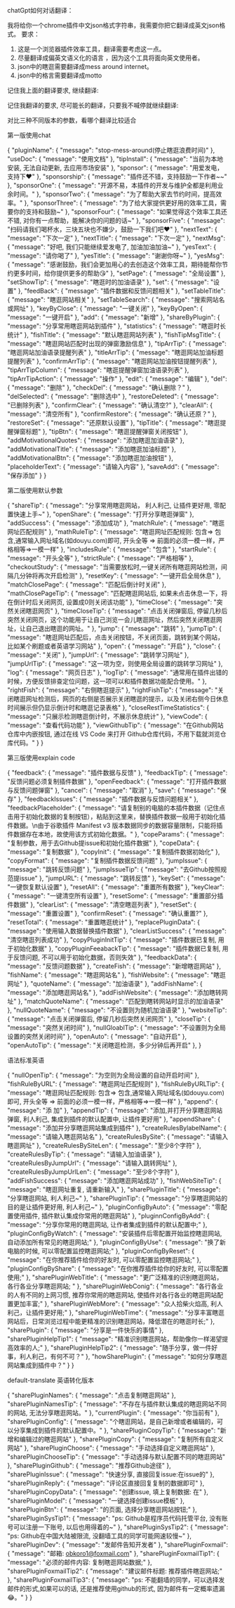 chatGpt如何对话翻译：

我将给你一个chrome插件中文json格式字符串，我需要你把它翻译成英文json格式。
要求：
1. 这是一个浏览器插件效率工具，翻译需要考虑这一点。 
2. 尽量翻译成偏英文语义化的语言 ，因为这个工具将面向英文使用者。
3. json中的瞎逛需要翻译成mess around internet。 
4. json中的格言需要翻译成motto

记住我上面的翻译要求, 继续翻译:

记住我翻译的要求, 尽可能长的翻译，只要我不喊停就继续翻译:

对比三种不同版本的参数，看哪个翻译比较适合

第一版使用chat

{
  "pluginName": {
    "message": "stop-mess-around(停止瞎逛浪费时间)"
  },
  "useDoc": {
    "message": "使用文档"
  },
  "tipInstall": {
    "message": "当前为本地安装, 无法自动更新, 去应用市场安装"
  },
  "sponsor": {
    "message": "用爱发电，支持下❤️"
  },
  "sponsorship": {
    "message": "插件还不错，支持鼓励一下作者~~"
  },
  "sponsorOne": {
    "message": "开源不易，本插件的开发与维护全都是利用业余时间。"
  },
  "sponsorTwo": {
    "message": "为了帮助大家去节约时间，提高效率。"
  },
  "sponsorThree": {
    "message": "为了给大家提供更好用的效率工具，需要你的支持和鼓励~"
  },
  "sponsorFour": {
    "message": "如果觉得这个效率工具还不错, 对你有一点帮助，能解决你的问题的话~"
  },
  "sponsorFive": {
    "message": "扫码请我们喝杯水，三块五块也不嫌少，鼓励一下我们吧❤️"
  },
  "nextText": {
    "message": "下次一定"
  },
  "nextTitle": {
    "message": "下次一定"
  },
  "nextMsg": {
    "message": "好吧, 我们只能继续爱发电了, 加油加油加油~"
  },
  "yesText": {
    "message": "请你喝了"
  },
  "yesTitle": {
    "message": "谢谢你呀~"
  },
  "yesMsg": {
    "message": "感谢鼓励，我们会更加用心的去创造这个效率工具，期待能帮你节约更多时间，给你提供更多的帮助😘"
  },
  "setPage": {
    "message": "全局设置"
  },
  "setShowTip": {
    "message": "瞎逛时的加油语录"
  },
  "set": {
    "message": "设置"
  },
  "feedBack": {
    "message": "插件数据和反馈问题相关"
  },
  "setTableTitle": {
    "message": "瞎逛网站相关"
  },
  "setTableSearch": {
    "message": "搜索网站名或网址"
  },
  "keyByClose": {
    "message": "一键关闭"
  },
  "keyByOpen": {
    "message": "一键开启"
  },
  "add": {
    "message": "新增"
  },
  "shareByPlugin": {
    "message": "分享常用瞎逛网站到插件"
  },
  "statistics": {
    "message": "瞎逛时长统计"
  },
  "fishTitle": {
    "message": "默认瞎逛网站列表"
  },
  "fishTipMsgTitle": {
    "message": "瞎逛网站匹配时出现的弹窗激励信息"
  },
  "tipArrTip": {
    "message": "瞎逛网站加油语录提醒列表"
  },
  "titleArrTip": {
    "message": "瞎逛网站加油标题提醒列表"
  },
  "confirmArrTip": {
    "message": "瞎逛网站加油按钮提醒列表"
  },
  "tipArrTipColumn": {
    "message": "瞎逛提醒弹窗加油语录列表"
  },
  "tipArrTipAction": {
    "message": "操作"
  },
  "edit": {
    "message": "编辑"
  },
  "del": {
    "message": "删除"
  },
  "checkDel": {
    "message": "确认删除？"
  },
  "delSelected": {
    "message": "删除选中"
  },
  "restoreDeleted": {
    "message": "已删除列表"
  },
  "confirmClear": {
    "message": "确认清空?"
  },
  "clearAll": {
    "message": "清空所有"
  },
  "confirmRestore": {
    "message": "确认还原？"
  },
  "restoreSet": {
    "message": "还原默认设置"
  },
  "tipTitle": {
    "message": "瞎逛提醒弹窗标题"
  },
  "tipBtn": {
    "message": "瞎逛提醒弹窗关闭按钮"
  },
  "addMotivationalQuotes": {
    "message": "添加瞎逛加油语录"
  },
  "addMotivationalTitle": {
    "message": "添加瞎逛加油标题"
  },
  "addMotivationalBtn": {
    "message": "添加瞎逛加油按钮"
  },
  "placeholderText": {
    "message": "请输入内容"
  },
  "saveAdd": {
    "message": "保存添加"
  }
}

第二版使用默认参数

{
  "shareTip": {
    "message": "分享常用瞎逛网站， 利人利己, 让插件更好用, 零配置快速上手~"
  },
  "openShare": {
    "message": "打开分享瞎逛弹窗"
  },
  "addSuccess": {
    "message": "添加成功"
  },
  "matchRule": {
    "message": "瞎逛网址匹配规则"
  },
  "mathRuleTip": {
    "message": "瞎逛网址匹配规则: 包含=> 包含,通常输入网址域名(如douyu.com)即可, 开头全等 => 前面的必须一模一样，严格相等=>一模一样"
  },
  "includesRule": {
    "message": "包含"
  },
  "startRule": {
    "message": "开头全等"
  },
  "strictRule": {
    "message": "严格相等"
  },
  "checkoutStudy": {
    "message": "当需要放松时,一键关闭所有瞎逛网站检测，间隔几分钟将再次开启检测"
  },
  "resetKey": {
    "message": "一键开启全局休息"
  },
  "matchClosePage": {
    "message": "匹配后倒计时关闭"
  },
  "mathClosePageTip": {
    "message": "匹配瞎逛网站后, 如果未点击休息一下，将在倒计时后关闭网页, 设置成0则关闭该功能"
  },
  "timeClose": {
    "message": "突然关闭瞎逛网页"
  },
  "timeCloseTip": {
    "message": "点击关闭弹窗后, 停留几秒后突然关闭网页，这个功能用于让自己浏览一会儿瞎逛网址，然后突然关闭瞎逛网址，让自己退出瞎逛的网址。"
  },
  "jump": {
    "message": "跳转"
  },
  "jumpTip": {
    "message": "瞎逛网址匹配后，点击关闭按钮，不关闭页面，跳转到某个网站，比如某个刷题或者英语学习网站"
  },
  "open": {
    "message": "开启"
  },
  "close": {
    "message": "关闭"
  },
  "jumpUrl": {
    "message": "跳转学习网址"
  },
  "jumpUrlTip": {
    "message": "这一项为空，则使用全局设置的跳转学习网址"
  },
  "log": {
    "message": "网页日志"
  },
  "logTip": {
    "message": "通常用在插件出错的时候，方便反馈排查定位问题，这一项可以和插件数据功能配合使用。"
  },
  "rightFish": {
    "message": "右侧瞎逛提示"
  },
  "rightFishTip": {
    "message": "关闭瞎逛网址检测后，网页的右侧是否展示关闭瞎逛的提示，以及关闭右侧今日休息时间展示但仍显示倒计时和瞎逛记录表格"
  },
  "closeRestTimeStatistics": {
    "message": "只展示检测瞎逛倒计时，不展示休息统计"
  },
  "viewCode": {
    "message": "查看代码功能"
  },
  "viewGithubTip": {
    "message": "在Github网站仓库中内嵌按钮, 通过在线 VS Code 来打开 Github仓库代码，不用下载就浏览仓库代码。"
  }
}

第三版使用explain code

{
  "feedback": {
    "message": "插件数据与反馈"
  },
  "feedbackTip": {
    "message": "反馈问题必须复制插件数据"
  },
  "openFeedback": {
    "message": "打开插件数据与反馈问题弹窗"
  },
  "cancel": {
    "message": "取消"
  },
  "save": {
    "message": "保存"
  },
  "feedbackIssues": {
    "message": "插件数据与反馈问题相关"
  },
  "feedbackPlaceholder": {
    "message": "请复制别的电脑的本插件数据（记住点击用于初始化数据的复制按钮），粘贴到这里来，替换插件数据一般用于初始化插件数据。\n由于谷歌插件 Manifest v3 版本数据同步的数据容量限制，只能将插件数据存在本地，故使用该方式初始化数据。"
  },
  "copeParams": {
    "message": "复制参数，用于去Github提issue和初始化插件数据"
  },
  "copeData": {
    "message": "复制数据"
  },
  "copyInit": {
    "message": "复制插件数据初始化"
  },
  "copyFormat": {
    "message": "复制插件数据反馈问题"
  },
  "jumpIssue": {
    "message": "跳转反馈问题"
  },
  "jumpIssueTip": {
    "message": "去Github按照规范提issue"
  },
  "jumpURL": {
    "message": "跳转反馈"
  },
  "keySet": {
    "message": "一键恢复默认设置"
  },
  "resetAll": {
    "message": "重置所有数据"
  },
  "keyClear": {
    "message": "一键清空所有设置"
  },
  "resetSome": {
    "message": "重置部分插件数据"
  },
  "clearList": {
    "message": "清空瞎逛列表"
  },
  "resetSet": {
    "message": "重置设置"
  },
  "confirmReset": {
    "message": "确认重置?"
  },
  "resetTotal": {
    "message": "重置瞎逛统计"
  },
  "replacePluginData": {
    "message": "使用输入数据替换插件数据"
  },
  "clearListSuccess": {
    "message": "清空瞎逛列表成功"
  },
  "copyPluginInitTip": {
    "message": "插件数据已复制, 用于初始化数据"
  },
  "copyPluginFeeabackTip": {
    "message": "插件数据已复制, 用于反馈问题, 不可以用于初始化数据，否则失效"
  },
  "feedbackData": {
    "message": "反馈问题数据"
  },
  "createFish": {
    "message": "新增瞎逛网站"
  },
  "fishName": {
    "message": "瞎逛网站名"
  },
  "fishWebsite": {
    "message": "瞎逛网址"
  },
  "quoteName": {
    "message": "加油语录"
  },
  "addFishName": {
    "message": "添加瞎逛网站名"
  },
  "addFishWebsite": {
    "message": "添加瞎转网址"
  },
  "matchQuoteName": {
    "message": "匹配到瞎转网站时显示的加油语录"
  },
  "nullQuoteName": {
    "message": "不设置则为随机加油语录"
  },
  "websiteTip": {
    "message": "点击关闭弹窗后, 停留几秒后突然关闭网页"
  },
  "closeTip": {
    "message": "突然关闭时间"
  },
  "nullGloablTip": {
    "message": "不设置则为全局设置的突然关闭时间"
  },
  "openAuto": {
    "message": "自动开启"
  },
  "openAutoTip": {
    "message": "关闭瞎逛检测，多少分钟后再开启"
  },
}

语法标准英语

{
 "nullOpenTip": {
    "message": "为空则为全局设置的自动开启时间"
  },
  "fishRuleByURL": {
    "message": "瞎逛网址匹配规则"
  },
  "fishRuleByURLTip": {
    "message": "瞎逛网址匹配规则: 包含=> 包含,通常输入网址域名(如douyu.com)即可, 开头全等 => 前面的必须一模一样，严格相等=>一模一样"
  },
  "append": {
    "message": "添 加"
  },
  "appendTip": {
    "message": "添加,并打开分享瞎逛网站弹窗, 利人利己, 集成到插件的默认配置中, 让插件更好用"
  },
  "appendShare": {
    "message": "添加并分享瞎逛网站集成到插件"
  },
  "createRulesBylabelName": {
    "message": "请输入瞎逛网站名"
  },
  "createRulesBySite": {
    "message": "请输入瞎逛网址"
  },
  "createRulesBySiteLen": {
    "message": "至少8个字符"
  },
  "createRulesByTip": {
    "message": "请输入加油语录"
  },
  "createRulesByJumpUrl": {
    "message": "请输入跳转网址"
  },
  "createRulesByJumpUrlLen": {
    "message": "至少8个字符"
  },
  "addFishSuccess": {
    "message": "添加瞎逛网站成功"
  },
  "fishWebSiteTip": {
    "message": "瞎逛网址重复, 请重新输入"
  },
  "sharePluginTitle": {
    "message": "分享瞎逛网站, 利人利己~"
  },
  "sharePluginTip": {
    "message": "分享瞎逛网站的目的是让插件更好用, 利人利己~"
  },
  "pluginConfigByAuto": {
    "message": "零配置使用插件, 插件默认集成你常用的瞎逛网站"
  },
  "pluginnConfigByAdd": {
    "message": "分享你常用的瞎逛网站, 让作者集成到插件的默认配置中;"
  },
  "pluginConfigByWatch": {
    "message": "安装插件后零配置开始监控瞎逛网站, 自动添加所有常见的瞎逛网站;"
  },
  "pluginConfigByUse": {
    "message": "换了新电脑的时候, 可以零配置监控瞎逛网站;"
  },
  "pluginConfigByReset": {
    "message": "在你推荐插件给你的好友时, 可以零配置监控瞎逛网站;"
  },
  "pluginConfigByShare": {
    "message": "在你推荐插件给你的好友时, 可以零配置使用;"
  },
  "sharePluginWebTitle": {
    "message": "更广泛精准的识别瞎逛网站，各行各业分享瞎逛网站; "
  },
  "sharePluginWebConig": {
    "message": "各行各业的人有不同的上网习惯, 推荐你常用的瞎逛网站, 使插件对各行各业的瞎逛网站配置更加丰富;"
  },
  "sharePluginWebMore": {
    "message": "众人拾柴火焰高, 利人利己，让插件更好用;"
  },
  "sharePluginWebTime": {
    "message": "分享丰富瞎逛网站后，日常浏览过程中能更精准的识别瞎逛网站，降低潜在的瞎逛时长;"
  },
  "sharePlugin": {
    "message": "分享是一件快乐的事情"
  },
  "sharePluginHelpTip1": {
    "message": "精准识别瞎逛网站，帮助像你一样渴望提高效率的人;"
  },
  "sharePluginHelpTip2": {
    "message": "随手分享，做一件好事，利人利己，有何不可？"
  },
  "howSharePlugin": {
    "message": "如何分享瞎逛网站集成到插件中？"
  }
}


default-translate 英语转化版本

{
  "sharePluginNames": {
    "message": "点击复制瞎逛网站"
  },
  "sharePluginNamesTip": {
    "message": "不存在与插件默认集成的瞎逛网站不同的网站, 无法分享瞎逛网站。"
  },
  "currentPlugin": {
    "message": "你当前有"
  },
  "sharePluginConfig": {
    "message": "个瞎逛网站，是自己新增或者编辑的，可以分享集成到插件的默认配置中。"
  },
  "sharePluginCopyTip": {
    "message": "新增和编辑过的瞎逛网站"
  },
  "sharePluginCopy": {
    "message": "复制所有自定义网站"
  },
  "sharePluginChoose": {
    "message": "手动选择自定义瞎逛网站"
  },
  "sharePluginChooseTip": {
    "message": "手动选择与默认配置不同的瞎逛网站"
  },
  "sharePluginGithub": {
    "message": "推荐Github途径"
  },
  "sharePluginIssue": {
    "message": "快速分享, 直接回复issue:在issue的"
  },
  "sharePluginReply": {
    "message": "评论区直接回复复制的数据即可"
  },
  "sharePluginCopyData": {
    "message": "创建issue, 填上复制数据: 在"
  },
  "sharePluginModel": {
    "message": "一键选择创建issue模板"
  },
  "sharePluginBtn": {
    "message": "的页面, 选择分享瞎逛网站按钮;"
  },
  "sharePluginSysTip1": {
    "message": "ps: Github是程序员代码托管平台, 没有账号可以注册一下账号, 以后也用得着的~"
  },
  "sharePluginSysTip2": {
    "message": "ps: Github在中国大陆被限流, 没翻墙工具的同学可能网速较慢~"
  },
  "sharePluginDev": {
    "message": "发邮件告知开发者"
  },
  "sharePluginFoxmail": {
    "message": "邮箱: obkoro1@foxmail.com"
  },
  "sharePluginFoxmailTip1": {
    "message": "必须的邮件内容: 复制瞎逛网站数据;"
  },
  "sharePluginFoxmailTip2": {
    "message": "建议邮件标题: 推荐插件瞎逛网站;"
  },
  "sharePluginFoxmailTip3": {
    "message": "ps: 不能翻墙的同学，可以选择发邮件的形式,如果可以的话, 还是推荐使用github的形式, 因为邮件有一定概率遗漏😂。"
  }
}
